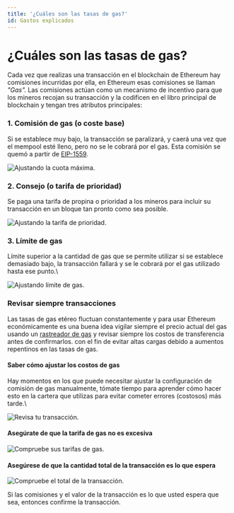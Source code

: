 ```yaml
---
title: '¿Cuáles son las tasas de gas?'
id: Gastos explicados
---
```


# ¿Cuáles son las tasas de gas?

Cada vez que realizas una transacción en el blockchain de Ethereum hay comisiones incurridas por ella, en Ethereum esas comisiones se llaman _"Gas"._ Las comisiones actúan como un mecanismo de incentivo para que los mineros recojan su transacción y la codificen en el libro principal de blockchain y tengan tres atributos principales:

### 1. Comisión de gas (o coste base)

Si se establece muy bajo, la transacción se paralizará, y caerá una vez que el mempool esté lleno, pero no se le cobrará por el gas. Esta comisión se quemó a partir de [EIP-1559](https://notes.ethereum.org/@vbuterin/eip-1559-faq).

![Ajustando la cuota máxima.](./img/gas-1.png "Ajustando tarifa máxima de gas en GWEI.")



### 2. Consejo (o tarifa de prioridad)

Se paga una tarifa de propina o prioridad a los mineros para incluir su transacción en un bloque tan pronto como sea posible.

![Ajustando la tarifa de prioridad.](./img/gas-2.png "Ajustando la cuota de prioridad en GWEI")

### 3. Límite de gas

Límite superior a la cantidad de gas que se permite utilizar si se establece demasiado bajo, la transacción fallará y se le cobrará por el gas utilizado hasta ese punto.\


![Ajustando límite de gas.](./img/gas-3.png "Establecer el límite superior de la cantidad de gas que se puede utilizar.")

### Revisar siempre transacciones

Las tasas de gas etéreo fluctuan constantemente y para usar Ethereum económicamente es una buena idea vigilar siempre el precio actual del gas usando un [rastreador de gas](https://etherscan.io/gastracker) y revisar siempre los costos de transferencia antes de confirmarlos. con el fin de evitar altas cargas debido a aumentos repentinos en las tasas de gas.

#### Saber cómo ajustar los costos de gas

Hay momentos en los que puede necesitar ajustar la configuración de comisión de gas manualmente, tómate tiempo para aprender cómo hacer esto en la cartera que utilizas para evitar cometer errores (costosos) más tarde.\

![Revisa tu transacción.](./img/gas-4.png "Revise siempre la configuración de su transacción.")

#### Asegúrate de que la tarifa de gas no es excesiva

![Compruebe sus tarifas de gas.](./img/gas-5.png "Compruebe sus tarifas de gas.")

#### Asegúrese de que la cantidad total de la transacción es lo que espera

![Compruebe el total de la transacción.](./img/gas-6.png "Compruebe la cantidad total de su transacción.")

Si las comisiones y el valor de la transacción es lo que usted espera que sea, entonces confirme la transacción.
